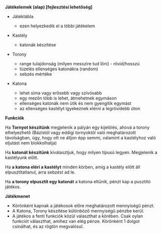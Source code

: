 **Játékelemek (alap) [fejlesztési lehetőség]**

*  Játéktábla 
   *  ezen helyezkedik el a többi játékelem

*  Kastély
   *   katonák készítése

*  Torony
   *  range tulajdonság (milyen messzire tud lőni) - rövid/hosszú
   *  tüzelés ellenséges katonákra (random)
   *  sebzés mértéke

*  Katona
   *  lehet sima vagy erősebb vagy szívósabb
   *  egy mezőn több is lehet, átmehetnek egymáson
   *  ellenséges katonák nem ütik és nem gyengítik egymást
   *  az ellenséges kastélyt igyekeznek elérni a legrövidebb úton

**Funkciók**

Ha **Tornyot készítünk**
      megjelenik a pályán egy kijelölés, ahová a torony elhelyezhető (Bázistól vagy eddigi tornyoktól való meghatározott távolságban, úgy, hogy ott ne álljon épp semmi, valamint a kastélyhoz való eljutást nem blokkolhatja)

Ha **katonát készítünk**
      kiválasztjuk, hogy milyen típusú legyen. Megjelenik a kastélyunk előtt.

Ha **a katona eléri a kastélyt**
      minden körben, amíg a kastély előtt áll elpusztítatlanul, arra sebzést ad le.

Ha **a torony elpusztít egy katonát**
      a katona eltűnik, pénzt kap a pusztító játékos.

**Játékmenet**

*  Körönként kapnak a játékosok előre meghatározott mennyiségű pénzt.
*  A Katona, Torony készítése különböző mennyiségű pénzbe kerül.
*  A játékos a fenti funkciók közül választhat a körében. Csak oylan funkciót választhat, amihez van elég pénze. Körönként 1 dolgot csinálhat, és az rögtön megvalósul.

